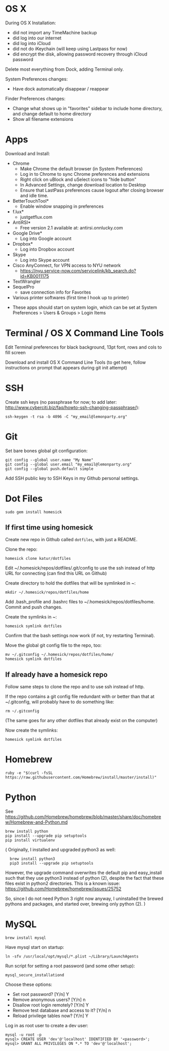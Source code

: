 OS X
====
During OS X Installation:

- did not import any TimeMachine backup
- did log into our internet
- did log into iCloud
- did not do iKeychain (will keep using Lastpass for now)
- did encrypt the disk, allowing password recovery through iCloud password

Delete most everything from Dock, adding Terminal only.

System Preferences changes:

- Have dock automatically disappear / reappear

Finder Preferences changes:

- Change what shows up in "favorites" sidebar to include home directory,
  and change default to home directory
- Show all filename extensions


Apps
====
Download and Install:

- Chrome
  - Make Chrome the default browser (in System Preferences)
  - Log in to Chrome to sync Chrome preferences and extensions
  - Right click on uBlock and uSelect icons to "hide button"
  - In Advanced Settings, change download location to Desktop
  - Ensure that LastPass preferences cause logout after closing browser
    and idle time.
- BetterTouchTool*
  - Enable window snapping in preferences
- f.lux*
  - justgetflux.com
- AntiRSI*
  - Free version 2.1 available at: antirsi.onnlucky.com
- Google Drive*
  - Log into Google account
- Dropbox*
  - Log into Dropbox account
- Skype
  - Log into Skype account
- Cisco AnyConnect, for VPN access to NYU network
  - https://nyu.service-now.com/servicelink/kb_search.do?id=KB0011175
- TextWrangler
- SequelPro
  - save connection info for Favorites
- Various printer softwares (first time I hook up to printer)

* These apps should start on system login, which can be set at
  System Preferences > Users & Groups > Login Items


Terminal / OS X Command Line Tools
==================================
Edit Terminal preferences for black background, 13pt font, rows and
cols to fill screen

Download and install OS X Command Line Tools (to get here, follow
instructions on prompt that appears during git init attempt)


SSH
===
Create ssh keys (no passphrase for now;
to add later: http://www.cyberciti.biz/faq/howto-ssh-changing-passphrase/):

```
ssh-keygen -t rsa -b 4096 -C "my_email@lemonparty.org"
```

Git
===
Set bare bones global git configuration:

```
git config --global user.name "My Name"
git config --global user.email "my_email@lemonparty.org"
git config --global push.default simple
```

Add SSH public key to SSH Keys in my Github personal settings.


Dot Files
=========
```
sudo gem install homesick
```

If first time using homesick
----------------------------
Create new repo in Github called `dotfiles`, with just a README.

Clone the repo:

```
homesick clone katur/dotfiles
```

Edit ~/.homesick/repos/dotfiles/.git/config to use the ssh instead of http
URL for connecting (can find this URL on Github)

Create directory to hold the dotfiles that will be symlinked in ~:

```
mkdir ~/.homesick/repos/dotfiles/home
```

Add .bash_profile and .bashrc files to ~/.homesick/repos/dotfiles/home. Commit
and push changes.

Create the symlinks in ~:

```
homesick symlink dotfiles
```

Confirm that the bash settings now work (if not, try restarting Terminal).

Move the global git config file to the repo, too:

```
mv ~/.gitconfig ~/.homesick/repos/dotfiles/home/
homesick symlink dotfiles
```

If already have a homesick repo
-------------------------------
Follow same steps to clone the repo and to use ssh instead of http.

If the repo contains a git config file redundant with or better
than that at ~/.gitconfig, will probably have to do something like:

```
rm ~/.gitconfig
```

(The same goes for any other dotfiles that already exist on the computer)

Now create the symlinks:
```
homesick symlink dotfiles
```


Homebrew
========
```
ruby -e "$(curl -fsSL https://raw.githubusercontent.com/Homebrew/install/master/install)"
```


Python
======
See https://github.com/Homebrew/homebrew/blob/master/share/doc/homebrew/Homebrew-and-Python.md

```
brew install python
pip install --upgrade pip setuptools
pip install virtualenv
```

(
  Originally, I installed and upgraded python3 as well:

      brew install python3
      pip3 install --upgrade pip setuptools

  However, the upgrade command overwrites the default pip and easy_install
  such that they use python3 instead of python (2), despite the fact that
  these files exist in python2 directories. This is a known issue:
  https://github.com/Homebrew/homebrew/issues/25752

  So, since I do not need Python 3 right now anyway, I uninstalled the brewed
  pythons and packages, and started over, brewing only python (2).
)


MySQL
=====
```
brew install mysql
```

Have mysql start on startup:

```
ln -sfv /usr/local/opt/mysql/*.plist ~/Library/LaunchAgents
```

Run script for setting a root password (and some other setup):

```
mysql_secure_installationd
```

Choose these options:

  - Set root password? [Y/n] Y
  - Remove anonymous users? [Y/n] n
  - Disallow root login remotely? [Y/n] Y
  - Remove test database and access to it? [Y/n] n
  - Reload privilege tables now? [Y/n] Y


Log in as root user to create a dev user:

```
mysql -u root -p
mysql> CREATE USER 'dev'@'localhost' IDENTIFIED BY '<password>';
mysql> GRANT ALL PRIVILEGES ON *.* TO 'dev'@'localhost';
```

